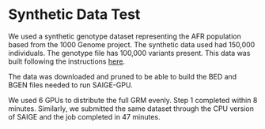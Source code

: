 # Synthetic Data Test

We used a synthetic genotype dataset representing the AFR population based from the 1000 Genome project.
The synthetic data used had 150,000 individuals. The genotype file has 100,000 variants present.
This data was built following the instructions [here](https://dataverse.harvard.edu/dataset.xhtml?persistentId=doi:10.7910/DVN/COXHAP).

The data was downloaded and pruned to be able to build the BED and BGEN files needed to run SAIGE-GPU.

We used 6 GPUs to distribute the full GRM evenly. Step 1 completed within 8 minutes.
Similarly, we submitted the same dataset through the CPU version of SAIGE and the job completed in 47 minutes.
